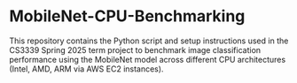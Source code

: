 # MobileNet-CPU-Benchmarking
This repository contains the Python script and setup instructions used in the CS3339 Spring 2025 term project to benchmark image classification performance using the MobileNet model across different CPU architectures (Intel, AMD, ARM via AWS EC2 instances).
